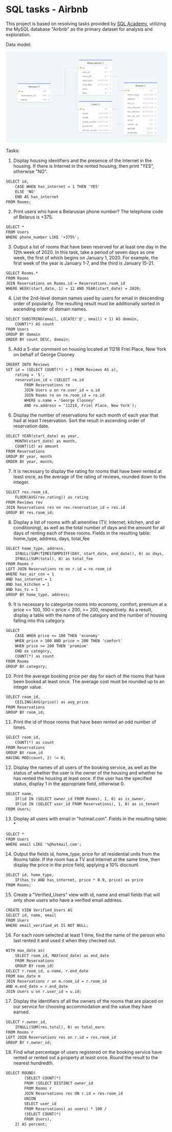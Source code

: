 # SQL tasks - Airbnb
This project is based on resolving tasks provided by [SQL Academy](https://sql-academy.org/en), utilizing the MySQL database "Airbnb" as the primary dataset for analysis and exploration.

Data model:

![Data model](/Airbnb_data_model.png)

Tasks:
1. Display housing identifiers and the presence of the Internet in the housing. If there is Internet in the rented housing, then print "YES", otherwise "NO".
```
SELECT id,
	CASE WHEN has_internet = 1 THEN 'YES'
	ELSE 'NO'
	END AS has_internet
FROM Rooms;
```
2. Print users who have a Belarusian phone number? The telephone code of Belarus is +375.
```
SELECT *
FROM Users
WHERE phone_number LIKE '+375%';
```

3. Output a list of rooms that have been reserved for at least one day in the 12th week of 2020. In this task, take a period of seven days as one week, the first of which begins on January 1, 2020. For example, the first week of the year is January 1-7, and the third is January 15-21.
```
SELECT Rooms.*
FROM Rooms
JOIN Reservations on Rooms.id = Reservations.room_id
WHERE WEEK(start_date, 1) = 12 AND YEAR(start_date) = 2020;
```
4. List the 2nd-level domain names used by users for email in descending order of popularity. The resulting result must be additionally sorted in ascending order of domain names.
```
SELECT SUBSTRING(email, LOCATE('@', email) + 1) AS domain,
	COUNT(*) AS count
FROM Users
GROUP BY domain
ORDER BY count DESC, domain;
```
5. Add a 5-star comment on housing located at 11218 Friel Place, New York on behalf of George Clooney
```
INSERT INTO Reviews
SET id = (SELECT COUNT(*) + 1 FROM Reviews AS a),
	rating = '5',
	reservation_id = (SELECT re.id
		FROM Reservations re
		JOIN Users u on re.user_id = u.id
		JOIN Rooms ro on re.room_id = ro.id
		WHERE u.name = 'George Clooney'
		AND ro.address = '11218, Friel Place, New York');
```
6. Display the number of reservations for each month of each year that had at least 1 reservation. Sort the result in ascending order of reservation date.
```
SELECT YEAR(start_date) as year,
	MONTH(start_date) as month,
	COUNT(id) as amount
FROM Reservations
GROUP BY year, month
ORDER BY year, month;
```
7. It is necessary to display the rating for rooms that have been rented at least once, as the average of the rating of reviews, rounded down to the integer.
```
SELECT res.room_id,
	FLOOR(AVG(rev.rating)) as rating
FROM Reviews rev
JOIN Reservations res on rev.reservation_id = res.id
GROUP BY res.room_id;
```

8. Display a list of rooms with all amenities (TV, Internet, kitchen, and air conditioning), as well as the total number of days and the amount for all days of renting each of these rooms. Fields in the resulting table: home_type, address, days, total_fee
```
SELECT home_type, address,
	IFNULL(SUM(TIMESTAMPDIFF(DAY, start_date, end_date)), 0) as days,
	IFNULL(SUM(total), 0) as total_fee
FROM Rooms r
LEFT JOIN Reservations re on r.id = re.room_id
WHERE has_air_con = 1
AND has_internet = 1
AND has_kitchen = 1
AND has_tv = 1
GROUP BY home_type, address;
```
9. It is necessary to categorize rooms into economy, comfort, premium at a price <= 100, 100 < price < 200, >= 200, respectively. As a result, display a table with the name of the category and the number of housing falling into this category.
```
SELECT 
	CASE WHEN price <= 100 THEN 'economy'
	WHEN price > 100 AND price < 200 THEN 'comfort'
	WHEN price >= 200 THEN 'premium'
	END as category,
	COUNT(*) as count
FROM Rooms
GROUP BY category;
```
10. Print the average booking price per day for each of the rooms that have been booked at least once. The average cost must be rounded up to an integer value.
```
SELECT room_id,
	CEILING(AVG(price)) as avg_price
FROM Reservations
GROUP BY room_id;
```
11. Print the id of those rooms that have been rented an odd number of times.
```
SELECT room_id,
	COUNT(*) as count
FROM Reservations
GROUP BY room_id
HAVING MOD(count, 2) != 0;
```
12. Display the names of all users of the booking service, as well as the status of whether the user is the owner of the housing and whether he has rented the housing at least once. If the user has the specified status, display 1 in the appropriate field, otherwise 0.
```
SELECT name,
	IF(id IN (SELECT owner_id FROM Rooms), 1, 0) as is_owner,
	IF(id IN (SELECT user_id FROM Reservations), 1, 0) as is_tenant
FROM Users;
```
13. Display all users with email in "hotmail.com". Fields in the resulting table: *
```
SELECT *
FROM Users
WHERE email LIKE '%@hotmail.com';
```
14. Output the fields id, home_type, price for all residential units from the Rooms table. If the room has a TV and Internet at the same time, then display the price in the price field, applying a 10% discount.
```
SELECT id, home_type,
	IF(has_tv AND has_internet, price * 0.9, price) as price
FROM Rooms;
```
15. Create a "Verified_Users" view with id, name and email fields that will only show users who have a verified email address.
```
CREATE VIEW Verified_Users AS
SELECT id, name, email
FROM Users
WHERE email_verified_at IS NOT NULL;
```
16. For each room selected at least 1 time, find the name of the person who last rented it and used it when they checked out.
```
WITH max_date as(
	SELECT room_id, MAX(end_date) as end_date
	FROM Reservations
	GROUP BY room_id)
SELECT r.room_id, u.name, r.end_date
FROM max_date m
JOIN Reservations r on m.room_id = r.room_id
AND m.end_date = r.end_date
JOIN Users u on r.user_id = u.id;
```
17. Display the identifiers of all the owners of the rooms that are placed on our service for choosing accommodation and the value they have earned.
```
SELECT r.owner_id,
	IFNULL(SUM(res.total), 0) as total_earn
FROM Rooms r
LEFT JOIN Reservations res on r.id = res.room_id
GROUP BY r.owner_id;
```
18. Find what percentage of users registered on the booking service have rented or rented out a property at least once. Round the result to the nearest hundredth.
```
SELECT ROUND(
		(SELECT COUNT(*)
		FROM (SELECT DISTINCT owner_id
		FROM Rooms r
		JOIN Reservations res ON r.id = res.room_id
		UNION
		SELECT user_id
		FROM Reservations) as users) * 100 / 
		(SELECT COUNT(*)
		FROM Users), 
	2) AS percent;
```